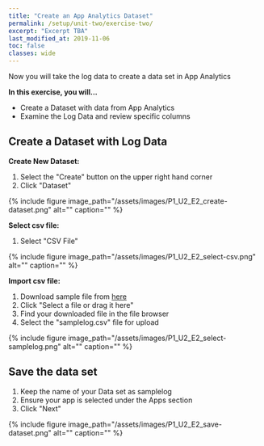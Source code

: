 ```yaml
---
title: "Create an App Analytics Dataset"
permalink: /setup/unit-two/exercise-two/
excerpt: "Excerpt TBA"
last_modified_at: 2019-11-06
toc: false
classes: wide
---
```


Now you will take the log data to create a data set in App Analytics

**In this exercise, you will...**

* Create a Dataset with data from App Analytics 
* Examine the Log Data and review specific columns



<!-- -------------------- TASK BOUNDARY -------------------- -->


## Create a Dataset with Log Data

**Create New Dataset:**

1. Select the "Create" button on the upper right hand corner 
2. Click "Dataset" 

{% include figure image_path="/assets/images/P1_U2_E2_create-dataset.png" alt="" caption="" %}

**Select csv file:**

1. Select "CSV File" 

{% include figure image_path="/assets/images/P1_U2_E2_select-csv.png" alt="" caption="" %}


**Import csv file:**
1. Download sample file from [here](http://bit.ly/df19applog)
2. Click "Select a file or drag it here"
3. Find your downloaded file in the file browser 
4. Select the "samplelog.csv" file for upload 

{% include figure image_path="/assets/images/P1_U2_E2_select-samplelog.png" alt="" caption="" %}



<!-- -------------------- TASK BOUNDARY -------------------- -->


## Save the data set 

1. Keep the name of your Data set as samplelog
2. Ensure your app is selected under the Apps section
3. Click "Next" 

{% include figure image_path="/assets/images/P1_U2_E2_save-dataset.png" alt="" caption="" %}


<!-- -------------------- TASK BOUNDARY -------------------- -->

